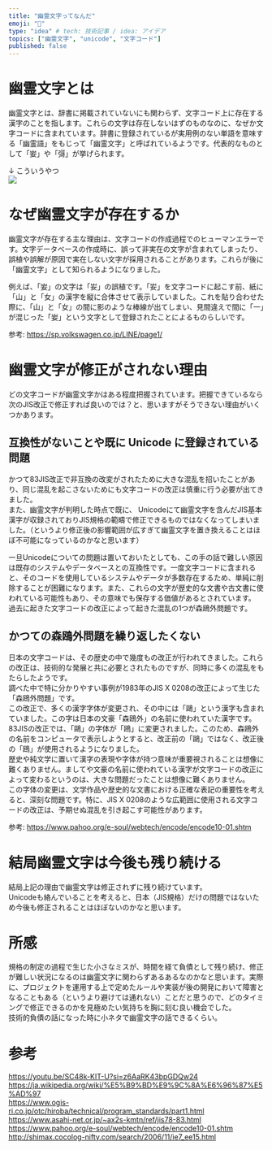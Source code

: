 ```yaml
---
title: "幽霊文字ってなんだ"
emoji: "👻"
type: "idea" # tech: 技術記事 / idea: アイデア
topics: ["幽霊文字", "unicode", "文字コード"]
published: false
---
```


# 幽霊文字とは

幽霊文字とは、辞書に掲載されていないにも関わらず、文字コード上に存在する漢字のことを指します。これらの文字は存在しないはずのものなのに、なぜか文字コードに含まれています。辞書に登録されているが実用例のない単語を意味する「幽霊語」をもじって「幽霊文字」と呼ばれているようです。代表的なものとして「妛」や「彁」が挙げられます。

↓ こういうやつ  
![](https://storage.googleapis.com/zenn-user-upload/69c796d10a5c-20240104.png)

# なぜ幽霊文字が存在するか

幽霊文字が存在する主な理由は、文字コードの作成過程でのヒューマンエラーです。文字データベースの作成時に、誤って非実在の文字が含まれてしまったり、誤植や誤解が原因で実在しない文字が採用されることがあります。これらが後に「幽霊文字」として知られるようになりました。

例えば、「妛」の文字は「𡚴」の誤植です。「𡚴」を文字コードに起こす前、紙に「山」と「女」の漢字を縦に合体させて表示していました。これを貼り合わせた際に、「山」と「女」の間に影のような棒線が出てしまい、見間違えで間に「一」が混じった「妛」という文字として登録されたことによるものらしいです。

参考: https://sp.volkswagen.co.jp/LINE/page1/

# 幽霊文字が修正がされない理由

どの文字コードが幽霊文字かはある程度把握されています。把握できているなら次のJIS改正で修正すれば良いのでは？と、思いますがそうできない理由がいくつかあります。

## 互換性がないことや既に Unicode に登録されている問題

かつて83JIS改正で非互換の改変がされたために大きな混乱を招いたことがあり、同じ混乱を起こさないためにも文字コードの改正は慎重に行う必要が出てきました。  
また、幽霊文字が判明した時点で既に、 Unicodeにて幽霊文字を含んだJIS基本漢字が収録されておりJIS規格の範疇で修正できるものではなくなってしまいました。（というより修正後の影響範囲が広すぎて幽霊文字を置き換えることはほぼ不可能になっているのかなと思います）

一旦Unicodeについての問題は置いておいたとしても、この手の話で難しい原因は既存のシステムやデータベースとの互換性です。一度文字コードに含まれると、そのコードを使用しているシステムやデータが多数存在するため、単純に削除することが困難になります。また、これらの文字が歴史的な文書や古文書に使われている可能性もあり、その意味でも保存する価値があるとされています。  
過去に起きた文字コードの改正によって起きた混乱の1つが森鴎外問題です。

## かつての森鴎外問題を繰り返したくない

日本の文字コードは、その歴史の中で幾度もの改正が行われてきました。これらの改正は、技術的な発展と共に必要とされたものですが、同時に多くの混乱をもたらしたようです。  
調べた中で特に分かりやすい事例が1983年のJIS X 0208の改正によって生じた「森鴎外問題」です。  
この改正で、多くの漢字字体が変更され、その中には「鷗」という漢字も含まれていました。この字は日本の文豪「森鴎外」の名前に使われていた漢字です。  
83JISの改正では、「鷗」の字体が「鴎」に変更されました。このため、森鴎外の名前をコンピュータで表示しようとすると、改正前の「鷗」ではなく、改正後の「鴎」が使用されるようになりました。  
歴史や純文学に置いて漢字の表現や字体が持つ意味が重要視されることは想像に難くありません。ましてや文豪の名前に使われている漢字が文字コードの改正によって変わるというのは、大きな問題だったことは想像に難くありません。  
この字体の変更は、文学作品や歴史的な文書における正確な表記の重要性を考えると、深刻な問題です。特に、JIS X 0208のような広範囲に使用される文字コードの改正は、予期せぬ混乱を引き起こす可能性があります。

参考: https://www.pahoo.org/e-soul/webtech/encode/encode10-01.shtm

# 結局幽霊文字は今後も残り続ける

結局上記の理由で幽霊文字は修正されずに残り続けています。  
Unicodeも絡んでいることを考えると、日本（JIS規格）だけの問題ではないため今後も修正されることはほぼないのかなと思います。

# 所感

規格の制定の過程で生じた小さなミスが、時間を経て負債として残り続け、修正が難しい状況になるのは幽霊文字に関わらずあるあるなのかなと思います。実際に、プロジェクトを運用する上で定めたルールや実装が後の開発において障害となることもある（というより避けては通れない）ことだと思うので、どのタイミングで修正できるのかを見極めたい気持ちを胸に刻む良い機会でした。  
技術的負債の話になった時に小ネタで幽霊文字の話できるくらい。

# 参考

https://youtu.be/SC48k-KIT-U?si=z6AaRK43bpGDQw24  
https://ja.wikipedia.org/wiki/%E5%B9%BD%E9%9C%8A%E6%96%87%E5%AD%97  
https://www.ogis-ri.co.jp/otc/hiroba/technical/program_standards/part1.html  
https://www.asahi-net.or.jp/~ax2s-kmtn/ref/jis78-83.html  
https://www.pahoo.org/e-soul/webtech/encode/encode10-01.shtm
http://shimax.cocolog-nifty.com/search/2006/11/ie7_ee15.html
